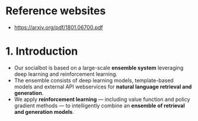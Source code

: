 # Reference websites
+ https://arxiv.org/pdf/1801.06700.pdf

# 1. Introduction
+ Our socialbot is based on a large-scale **ensemble system** leveraging deep learning and reinforcement learning.
+ The ensemble consists of deep learning models, template-based models and external API webservices for **natural language retrieval and generation**.
+ We apply **reinforcement learning** — including value function and policy gradient methods — to intelligently combine an **ensemble of retrieval and generation models**.